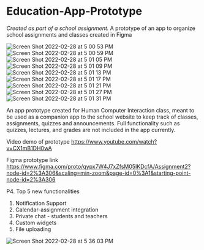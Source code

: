 # Education-App-Prototype
*Created as part of a school assignment.*
A prototype of an app to organize school assignments and classes created in Figma

![Screen Shot 2022-02-28 at 5 00 53 PM](https://user-images.githubusercontent.com/46198789/156069512-f483142f-4a36-4123-afaf-a3c9a30ce946.png)
![Screen Shot 2022-02-28 at 5 00 59 PM](https://user-images.githubusercontent.com/46198789/156069511-b36c1bbd-5c1d-4824-b9f1-8fd36f3fb3ae.png)
![Screen Shot 2022-02-28 at 5 01 05 PM](https://user-images.githubusercontent.com/46198789/156069510-17942c12-1e60-4ed3-851a-e3fd5ec03296.png)
![Screen Shot 2022-02-28 at 5 01 09 PM](https://user-images.githubusercontent.com/46198789/156069508-3a6698fc-d6db-4f48-a3a9-e96fd774ce2f.png)
![Screen Shot 2022-02-28 at 5 01 13 PM](https://user-images.githubusercontent.com/46198789/156069506-19e81413-a49c-4192-9a10-e424909031f3.png)
![Screen Shot 2022-02-28 at 5 01 17 PM](https://user-images.githubusercontent.com/46198789/156069503-4b4d6f93-39f8-40b8-bd2e-877d8b58053c.png)
![Screen Shot 2022-02-28 at 5 01 21 PM](https://user-images.githubusercontent.com/46198789/156069502-a7e5804e-2e91-43c1-95d0-575259f8c726.png)
![Screen Shot 2022-02-28 at 5 01 27 PM](https://user-images.githubusercontent.com/46198789/156069500-c8ee795c-6049-4c65-82fc-1b5919bb845f.png)
![Screen Shot 2022-02-28 at 5 01 31 PM](https://user-images.githubusercontent.com/46198789/156069498-f5ab4733-bcee-4bbd-8f0d-c13f1220a1ea.png)

An app prototype created for Human Computer Interaction class, meant to be used as a companion app to the school website to keep track of classes, assignments, quizzes and announcements.
Full functionality such as quizzes, lectures, and grades are not included in the app currently.

Video demo of prototype
https://www.youtube.com/watch?v=CX1mB1DH0wA

Figma prototype link
https://www.figma.com/proto/qypx7W4J7xZfsM05IKDcfA/Assignment2?node-id=2%3A306&scaling=min-zoom&page-id=0%3A1&starting-point-node-id=2%3A306

P4. Top 5 new functionalities
1. Notification Support
2. Calendar-assignment integration
3. Private chat - students and teachers
4. Custom widgets
5. File uploading

![Screen Shot 2022-02-28 at 5 36 03 PM](https://user-images.githubusercontent.com/46198789/156069988-639221c7-37b5-4255-9da8-3124f897b671.png)

